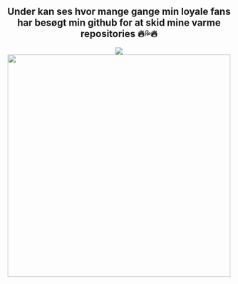 <div align="center">
  <h2 style="text-align: center;" >Under kan ses hvor mange gange min loyale fans har besøgt min github for at skid mine varme repositories 🔥💦🔥 </h2>
  <img src="https://profile-counter.glitch.me/g/count.svg?"  />
</div>

<div align="center">
  <img height="500" src="https://spotify-recently-played-readme.vercel.app/api?user=3cegtc30jh0kq6y775lu5mcsp"  />
 
</div>

